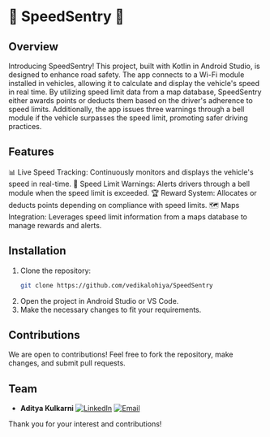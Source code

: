 # 🚗 SpeedSentry 🚗

## Overview
Introducing SpeedSentry! This project, built with Kotlin in Android Studio, is designed to enhance road safety. The app connects to a Wi-Fi module installed in vehicles, allowing it to calculate and display the vehicle's speed in real time. By utilizing speed limit data from a map database, SpeedSentry either awards points or deducts them based on the driver's adherence to speed limits. Additionally, the app issues three warnings through a bell module if the vehicle surpasses the speed limit, promoting safer driving practices.

## Features
📊 Live Speed Tracking: Continuously monitors and displays the vehicle's speed in real-time.
🔔 Speed Limit Warnings: Alerts drivers through a bell module when the speed limit is exceeded.
🏆 Reward System: Allocates or deducts points depending on compliance with speed limits.
🗺️ Maps Integration: Leverages speed limit information from a maps database to manage rewards and alerts.

## Installation
1. Clone the repository:
   ```bash
   git clone https://github.com/vedikalohiya/SpeedSentry
   ```
2. Open the project in Android Studio or VS Code.
3. Make the necessary changes to fit your requirements.

## Contributions
We are open to contributions! Feel free to fork the repository, make changes, and submit pull requests.

## Team
  - **Aditya Kulkarni** [![LinkedIn](https://img.icons8.com/ios-filled/50/000000/linkedin.png)](https://www.linkedin.com/in/aditya191103/) [![Email](https://img.icons8.com/ios-filled/50/000000/email.png)](mailto:kulkarniaditya262@gmail.com)

Thank you for your interest and contributions!
